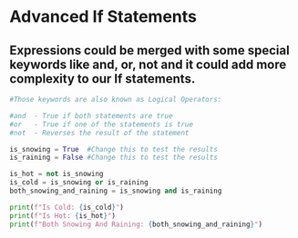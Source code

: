 # Advanced If Statements
## Expressions could be merged with some special keywords like **and**, **or**, **not** and it could add more complexity to our If statements.
```python
#Those keywords are also known as Logical Operators:

#and  - True if both statements are true
#or	  - True if one of the statements is true
#not  - Reverses the result of the statement

is_snowing = True  #Change this to test the results
is_raining = False #Change this to test the results

is_hot = not is_snowing
is_cold = is_snowing or is_raining
both_snowing_and_raining = is_snowing and is_raining

print(f"Is Cold: {is_cold}")
print(f"Is Hot: {is_hot}")
print(f"Both Snowing And Raining: {both_snowing_and_raining}")
```
